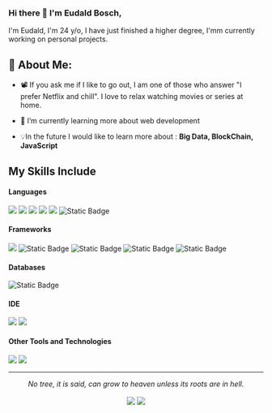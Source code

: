 ### Hi there 👋 I'm Eudald Bosch,

I'm Eudald, I'm 24 y/o, I have just finished a higher degree, I'mm currently working on personal projects.

## 💫 About Me:
- 📽️ If you ask me if I like to go out, I am one of those who answer "I prefer Netflix and chill". I love to relax watching movies or series at home.

- 🔭 I’m currently learning more about web development

- :bulb:In the future I would like to learn more about : **Big Data, BlockChain, JavaScript**

## My Skills Include

<h4> Languages </h4>
<span> 
	<img src="https://img.shields.io/badge/HTML5-E34F26?style=for-the-badge&logo=html5&logoColor=white">
	<img src="https://img.shields.io/badge/CSS3-1572B6?style=for-the-badge&logo=css3&logoColor=white">
	<img src="https://img.shields.io/badge/JavaScript-F7DF1E?style=for-the-badge&logo=javascript&logoColor=black">
 	<img src="https://img.shields.io/badge/Java-ED8B00?style=for-the-badge&logo=java&logoColor=white">
	<img src="https://img.shields.io/badge/PHP-777BB4?style=for-the-badge&logo=php&logoColor=white">
	<img alt="Static Badge" src="https://img.shields.io/badge/Postgre SQL-white?style=for-the-badge&logo=PostgreSQL&logoColor=white&labelColor=rgb(51%2C%20103%2C%20145)&color=rgb(51%2C%20103%2C%20145)">
</span>

<h4> Frameworks </h4>
<span>
	<img src="https://img.shields.io/badge/Bootstrap-563D7C?style=for-the-badge&logo=bootstrap&logoColor=white">
  	<img alt="Static Badge" src="https://img.shields.io/badge/TAILWIND-white?style=for-the-badge&logo=Tailwind%20CSS&logoColor=white&labelColor=rgb(56%2C%20189%2C%20248)&color=rgb(56%2C%20189%2C%20248)">
	<img alt="Static Badge" src="https://img.shields.io/badge/LARAVEL-white?style=for-the-badge&logo=Laravel&logoColor=white&labelColor=rgb(241%2C%2059%2C%2047)&color=rgb(241%2C%2059%2C%2047)">
	<img alt="Static Badge" src="https://img.shields.io/badge/react-white?style=for-the-badge&logo=react&logoColor=white&labelColor=rgb(88%2C%20196%2C%20220)&color=rgb(88%2C%20196%2C%20220)">
	<img alt="Static Badge" src="https://img.shields.io/badge/jQuery-white?style=for-the-badge&logo=jQuery&logoColor=white&labelColor=rgb(7%2C%20105%2C%20173)&color=rgb(7%2C%20105%2C%20173)">
</span>

<h4> Databases </h4>
<span>
	<img alt="Static Badge" src="https://img.shields.io/badge/pgAdmin%204-white?style=for-the-badge&logo=pgAdmin%204&logoColor=white&labelColor=rgb(51%2C%20103%2C%20145)&color=rgb(51%2C%20103%2C%20145)">
</span>

<h4> IDE </h4>
<span>
<img src="https://img.shields.io/badge/Visual_Studio_Code-0078D4?style=for-the-badge&logo=visual%20studio%20code&logoColor=white">
<img src="https://img.shields.io/badge/ECLIPSE%20IDE-blue?style=for-the-badge&logo=ECLIPSE&logoSize=20&labelColor=rgb(65%2C%2050%2C%20124)&color=rgb(65%2C%2050%2C%20124)">


<h4> Other Tools and Technologies </h4>
<span>
 	<img src="https://img.shields.io/badge/GITHUB-white?style=for-the-badge&logo=github&logoColor=white&labelColor=rgb(13%2C%2017%2C%2023)&color=rgb(13%2C%2017%2C%2023)">
  	<img src="https://img.shields.io/badge/Xampp-F37623?style=for-the-badge&logo=xampp&logoColor=white">

</span>

<hr>
<p align="center">
   <i>No tree, it is said, can grow to heaven unless its roots are in hell.</i>
   <br>
<br>	
	<a target="_blank" href="https://www.linkedin.com/in/eudald-bosch/"><img src="https://img.shields.io/badge/-LinkedIn-0077B5?style=for-the-badge&logo=Linkedin&logoColor=white"></img></a>
	<a target="_blank" href="mailto:eudald08210@gmail.com"><img src="https://img.shields.io/badge/-Gmail-D14836?style=for-the-badge&logo=Gmail&logoColor=white"></img></a>

<br>
</p>

<!--
**Eudald2000/Eudald2000** is a ✨ _special_ ✨ repository because its `README.md` (this file) appears on your GitHub profile.

Here are some ideas to get you started:

- 🔭 I’m currently working on ...
- 🌱 I’m currently learning ...
- 👯 I’m looking to collaborate on ...
- 🤔 I’m looking for help with ...
- 💬 Ask me about ...
- 📫 How to reach me: ...
- 😄 Pronouns: ...
- ⚡ Fun fact: ...
-->
